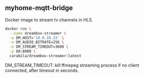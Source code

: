 ## myhome-mqtt-bridge

Docker image to stream tv channels in HLS.

```sh
docker run \
  --name dreambox-streamer \
  -e DM_HOST='10.0.10.33' \
  -e DM_AUDIO_BITRATE=256 \
  -e DM_STREAM_TIMEOUT=3600 \
  -p 80:8080 \
  carabila/dreambox-streamer:latest
```
DM_STREAM_TIMEOUT: kill ffmepeg streaming process if no client connected, after timeout in seconds.
